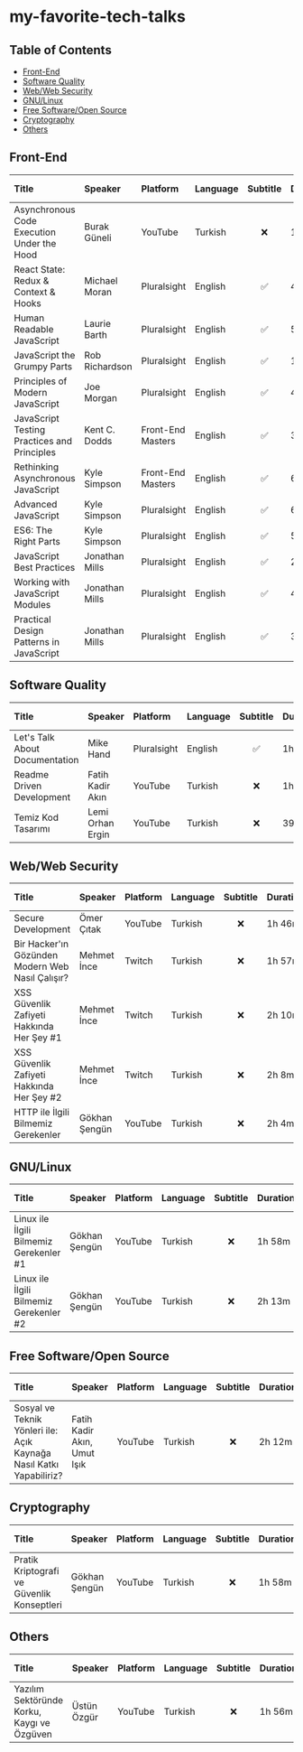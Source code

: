# my-favorite-tech-talks

## Table of Contents
* [Front-End](#front-end)
* [Software Quality](#software-quality)
* [Web/Web Security](#web-web-security)
* [GNU/Linux](#gnu-linux)
* [Free Software/Open Source](#free-software-open-source)
* [Cryptography](#cryptography)
* [Others](#others)

## Front-End

| Title | Speaker | Platform | Language | Subtitle | Duration | Publish Date | Link | 
| :- | :- | :- | :- | :-: | :- | :-: | :- |
| Asynchronous Code Execution Under the Hood | Burak Güneli | YouTube | Turkish | ❌ | 1h 31m | May 21, 2020 | [🔗](https://www.youtube.com/watch?v=1kWEGf218g4) |
| React State: Redux & Context & Hooks | Michael Moran | Pluralsight | English | ✅ | 42m | February 7, 2020 | [🔗](https://app.pluralsight.com/library/courses/codemash-session-60/table-of-contents) |
| Human Readable JavaScript | Laurie Barth | Pluralsight | English | ✅ | 51m | February 7, 2020 | [🔗](https://app.pluralsight.com/library/courses/codemash-session-69/table-of-contents) |
| JavaScript the Grumpy Parts | Rob Richardson | Pluralsight | English | ✅ | 1h 6m | February 7, 2020 | [🔗](https://app.pluralsight.com/library/courses/codemash-session-80/table-of-contents) |
| Principles of Modern JavaScript | Joe Morgan | Pluralsight | English | ✅ | 49m | February 7, 2020 | [🔗](https://app.pluralsight.com/library/courses/codemash-session-33/table-of-contents) |
| JavaScript Testing Practices and Principles | Kent C. Dodds | Front-End Masters | English | ✅ | 3h 39m | August 23, 2018 | [🔗](https://frontendmasters.com/courses/testing-practices-principles/) |
| Rethinking Asynchronous JavaScript | Kyle Simpson | Front-End Masters | English | ✅ | 6h 22m | March 29, 2016 | [🔗](https://frontendmasters.com/courses/rethinking-async-js/) |
| Advanced JavaScript | Kyle Simpson | Pluralsight | English | ✅ | 6h 55m | April 10, 2015 | [🔗](https://app.pluralsight.com/library/courses/advanced-javascript/table-of-contents) |
| ES6: The Right Parts | Kyle Simpson | Pluralsight | English | ✅ | 5h 18m | March 1, 2018 | [🔗](https://app.pluralsight.com/library/courses/es6-the-right-parts/table-of-contents) |
| JavaScript Best Practices | Jonathan Mills | Pluralsight | English | ✅ | 2h 39m | April 5, 2016 | [🔗](https://app.pluralsight.com/library/courses/javascript-best-practices/table-of-contents) |
| Working with JavaScript Modules | Jonathan Mills | Pluralsight | English | ✅ | 45m | October 8, 2019 | [🔗](https://app.pluralsight.com/library/courses/working-javascript-modules/table-of-contents) |
| Practical Design Patterns in JavaScript | Jonathan Mills | Pluralsight | English | ✅ | 3h 10m | January 15, 2016 | [🔗](https://app.pluralsight.com/library/courses/javascript-practical-design-patterns/table-of-contents) |

## Software Quality
| Title | Speaker | Platform | Language | Subtitle | Duration | Publish Date | Link | 
| :- | :- | :- | :- | :-: | :- | :-: | :- |
| Let's Talk About Documentation | Mike Hand | Pluralsight | English | ✅ | 1h | February 7, 2020 | [🔗](https://app.pluralsight.com/library/courses/codemash-session-66/table-of-contents) |
| Readme Driven Development | Fatih Kadir Akın | YouTube | Turkish | ❌ | 1h 52m | April 2, 2019 | [🔗](https://www.youtube.com/watch?v=BezrqvAe-UY) |
| Temiz Kod Tasarımı | Lemi Orhan Ergin | YouTube | Turkish | ❌ | 39m | May 12, 2017 | [🔗](https://www.youtube.com/watch?v=7m88T8-96X4) |

## <a name="web-web-security"></a>Web/Web Security
| Title | Speaker | Platform | Language | Subtitle | Duration | Publish Date | Link | 
| :- | :- | :- | :- | :-: | :- | :-: | :- |
| Secure Development | Ömer Çıtak | YouTube | Turkish | ❌ | 1h 46m | May 30, 2020 | [🔗](https://www.youtube.com/watch?v=FYP9C7DOtOU) |
| Bir Hacker'ın Gözünden Modern Web Nasıl Çalışır? | Mehmet İnce | Twitch | Turkish | ❌ | 1h 57m | May 8, 2020 | [🔗](https://www.twitch.tv/videos/615150454?collection=7bFk-OrtFRZlcw) |
| XSS Güvenlik Zafiyeti Hakkında Her Şey #1 | Mehmet İnce | Twitch | Turkish | ❌ | 2h 10m | May 25, 2020 | [🔗](https://www.twitch.tv/videos/631760884?collection=7bFk-OrtFRZlcw) |
| XSS Güvenlik Zafiyeti Hakkında Her Şey #2 | Mehmet İnce | Twitch | Turkish | ❌ | 2h 8m | May 27, 2020 | [🔗](https://www.twitch.tv/videos/633696324?collection=7bFk-OrtFRZlcw) |
| HTTP ile İlgili Bilmemiz Gerekenler | Gökhan Şengün | YouTube | Turkish | ❌ | 2h 4m | December 28, 2016 | [🔗](https://www.youtube.com/watch?v=oV_0yuCxiFU) |

## <a name="gnu-linux"></a>GNU/Linux
| Title | Speaker | Platform | Language | Subtitle | Duration | Publish Date | Link | 
| :- | :- | :- | :- | :-: | :- | :-: | :- |
| Linux ile İlgili Bilmemiz Gerekenler #1 | Gökhan Şengün | YouTube | Turkish | ❌ | 1h 58m | January 27, 2017 | [🔗](https://www.youtube.com/watch?v=qV_k7nPtelE)
| Linux ile İlgili Bilmemiz Gerekenler #2 | Gökhan Şengün | YouTube | Turkish | ❌ | 2h 13m | February 10, 2017 | [🔗](https://www.youtube.com/watch?v=eL1EeCBwEwM)

## <a name="free-software-open-source"></a>Free Software/Open Source
| Title | Speaker | Platform | Language | Subtitle | Duration | Publish Date | Link | 
| :- | :- | :- | :- | :-: | :- | :-: | :- |
| Sosyal ve Teknik Yönleri ile: Açık Kaynağa Nasıl Katkı Yapabiliriz? | Fatih Kadir Akın, Umut Işık | YouTube | Turkish | ❌ | 2h 12m | November 6, 2019 | [🔗](https://www.youtube.com/watch?v=CU16W7_QLic)

## Cryptography
| Title | Speaker | Platform | Language | Subtitle | Duration | Publish Date | Link | 
| :- | :- | :- | :- | :-: | :- | :-: | :- |
| Pratik Kriptografi ve Güvenlik Konseptleri | Gökhan Şengün | YouTube | Turkish | ❌ | 1h 58m | February 19, 2018 | [🔗](https://www.youtube.com/watch?v=gdI71QhJ1H0) 

## Others
| Title | Speaker | Platform | Language | Subtitle | Duration | Publish Date | Link | 
| :- | :- | :- | :- | :-: | :- | :-: | :- |
| Yazılım Sektöründe Korku, Kaygı ve Özgüven | Üstün Özgür | YouTube | Turkish | ❌ | 1h 56m | December 4, 2019 | [🔗](https://www.youtube.com/watch?v=mP0GXkSpVsA) 



